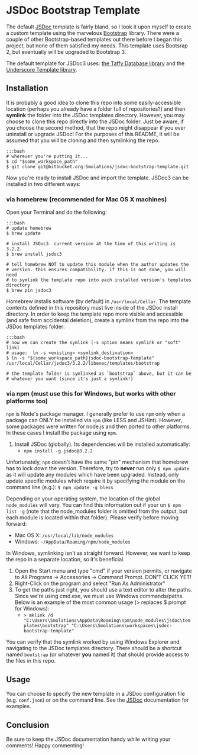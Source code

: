 JSDoc Bootstrap Template
========================

The default [JSDoc](http://usejsdoc.org) template is fairly bland, so I took it upon myself to create a custom template using the marvelous [Bootstrap](http://getbootstrap.com/) library. There were a couple of other Bootstrap-based templates out there before I began this project, but none of them satisfied my needs. This template uses Bootsrap 2, but eventually will be upgraded to Bootstrap 3.

The default template for JSDoc3 uses: [the Taffy Database library](http://taffydb.com/) and the [Underscore Template library](http://documentcloud.github.com/underscore/#template).


Installation
------------

It is probably a good idea to clone this repo into some easily-accessible location (perhaps you already have a folder full of repositories?) and then __symlink__ the folder into the JSDoc templates directory. However, you may choose to clone this repo directly into the JSDoc folder. Just be aware, if you choose the second method, that the repo might disappear if you ever uninstall or upgrade JSDoc! For the purposes of this README, it will be assumed that you will be cloning and then symlinking the repo.

    :::bash
    # wherever you're putting it...
    $ cd "$some_workspace_path"
    $ git clone git@bitbucket.org:Smolations/jsdoc-bootstrap-template.git

Now you're ready to install JSDoc and import the template. JSDoc3 can be installed in two different ways:


### via homebrew (recommended for Mac OS X machines)

Open your Terminal and do the following:

    :::bash
    # update homebrew
    $ brew update

    # install JSDoc3. current version at the time of this writing is 3.2.2.
    $ brew install jsdoc3

    # tell homebrew NOT to update this module when the author updates the
    # version. this ensures compatibility. if this is not done, you will need
    # to symlink the template repo into each installed version's templates directory
    $ brew pin jsdoc3

Homebrew installs software (by default) in `/usr/local/Cellar`. The template contents defined in this repository must live inside of the JSDoc install directory. In order to keep the template repo more visible and accessible (and safe from accidental deletion), create a symlink from the repo into the JSDoc templates folder:

    :::bash
    # now we can create the symlink (-s option means symlink or "soft" link)
    # usage:  ln -s <existing> <symlink_destination>
    $ ln -s "${some_workspace_path}jsdoc-bootstrap-template" /usr/local/Cellar/jsdoc3/3.2.2/libexec/templates/bootstrap

    # the template folder is symlinked as `bootstrap` above, but it can be
    # whatever you want (since it's just a symlink!)


### via npm (**must** use this for Windows, but works with other platforms too)

`npm` is Node's package manager. I generally prefer to use `npm` only when a package can ONLY be installed via `npm` (like LESS and JSHint). However, some packages were written for node.js and then ported to other platforms. In these cases I install the package using `npm`.

1. Install JSDoc (globally). Its dependencies will be installed automatically:
    * `npm install -g jsdoc@3.2.2`

Unfortunately, `npm` doesn't have the same "pin" mechanism that homebrew has to lock down the version. Therefore, try to **never** run only `$ npm update` as it will update any modules which have been upgraded. Instead, only update specific modules which require it by specifying the module on the command line (e.g.): `$ npm update -g bless`

Depending on your operating system, the location of the global `node_modules` will vary. You can find this information out if your un `$ npm list -g` (note that the node_modules folder is omitted from the output, but each module is located within that folder). Please verify before moving forward:

- Mac OS X:  `/usr/local/lib/node_modules`
- Windows:  `~/AppData/Roaming/npm/node_modules`

In Windows, symlinking isn't as straight forward. However, we want to keep the repo in a separate location, so it's beneficial.

1. Open the Start menu and type "cmd" if your version permits, or navigate to All Programs -> Accessories -> Command Prompt. DON'T CLICK YET!
2. Right-Click on the program and select "Run As Administrator"
3. To get the paths just right, you should use a text editor to alter the paths. Since we're using cmd.exe, we must use Windows commands/paths. Below is an example of the most common usage (> replaces $ prompt for Windows):
    * `> mklink /d "C:\Users\Smolations\AppData\Roaming\npm\node_modules\jsdoc\templates\bootstrap" "C:\Users\Smolations\workspaces\jsdoc-bootstrap-template"`

You can verify that the symlink worked by using Windows Explorer and navigating to the JSDoc templates directory. There should be a shortcut named `bootstrap` (or whatever __you__ named it) that should provide access to the files in this repo.


Usage
-----

You can choose to specify the new template in a JSDoc configuration file (e.g. `conf.json`) or on the command line. See the [JSDoc](http://usejsdoc.org) documentation for examples.


Conclusion
----------
Be sure to keep the JSDoc documentation handy while writing your comments! Happy commenting!
